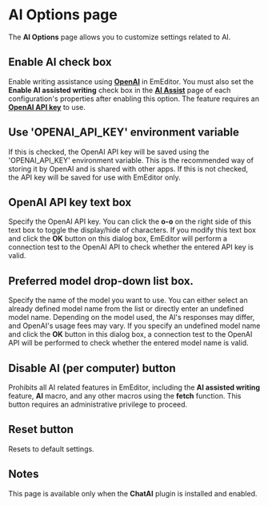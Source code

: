 # AI Options page

The **AI Options** page allows you to customize settings related to AI.

## Enable AI check box

Enable writing assistance using [**OpenAI**](https://openai.com/) in EmEditor. You must also set the **Enable AI assisted writing** check box in the [**AI Assist**](../../properties/ai_assist/index) page of each configuration's properties after enabling this option. The feature requires an [**OpenAI API key**](https://platform.openai.com/api-keys) to use.

## Use 'OPENAI_API_KEY' environment variable

If this is checked, the OpenAI API key will be saved using the 'OPENAI_API_KEY' environment variable. This is the recommended way of storing it by OpenAI and is shared with other apps. If this is not checked, the API key will be saved for use with EmEditor only.

## OpenAI API key text box

Specify the OpenAI API key. You can click the **o-o** on the right side of this text box to toggle the display/hide of characters. If you modify this text box and click the **OK** button on this dialog box, EmEditor will perform a connection test to the OpenAI API to check whether the entered API key is valid.

## Preferred model drop-down list box.

Specify the name of the model you want to use. You can either select an already defined model name from the list or directly enter an undefined model name. Depending on the model used, the AI's responses may differ, and OpenAI's usage fees may vary. If you specify an undefined model name and click the **OK** button in this dialog box, a connection test to the OpenAI API will be performed to check whether the entered model name is valid.

## Disable AI (per computer) button

Prohibits all AI related features in EmEditor, including the **AI assisted writing** feature, **AI** macro, and any other macros using the **fetch** function. This button requires an administrative privilege to proceed.

## Reset button

Resets to default settings.

## Notes

This page is available only when the **ChatAI** plugin is installed and enabled.
